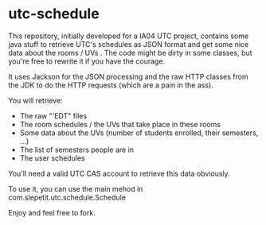 utc-schedule
============

This repository, initially developed for a IA04 UTC project, contains some java stuff to retrieve UTC's schedules as JSON format and get some nice data about the rooms / UVs .  The code might be dirty in some classes, but you're free to rewrite it if you have the courage.

It uses Jackson for the JSON processing and the raw HTTP classes from the JDK to do the HTTP requests (which are a pain in the ass).

You will retrieve:

* The raw "'EDT" files
* The room schedules / the UVs that take place in these rooms
* Some data about the UVs (number of students enrolled, their semesters, ...)
* The list of semesters people are in 
* The user schedules

You'll need a valid UTC CAS account to retrieve this data obviously.

To use it, you can use the main mehod in com.slepetit.utc.schedule.Schedule

Enjoy and feel free to fork.